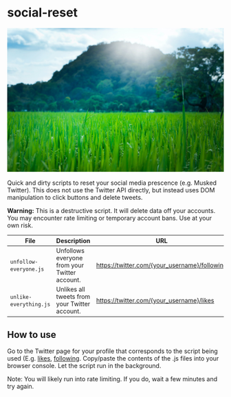 # social-reset

![alt text](/grass.jpg)

Quick and dirty scripts to reset your social media prescence (e.g. Musked Twitter). This does not use the Twitter API directly, but instead uses DOM manipulation to click buttons and delete tweets.

**Warning:** This is a destructive script. It will delete data off your accounts. You may encounter rate limiting or temporary account bans. Use at your own risk. 

| File | Description | URL |
| --- | --- | --- |
| `unfollow-everyone.js` | Unfollows everyone from your Twitter account. | https://twitter.com/{your_username}/following |
| `unlike-everything.js` | Unlikes all tweets from your Twitter account. | https://twitter.com/{your_username}/likes |

## How to use
Go to the Twitter page for your profile that corresponds to the script being used (E.g. [likes](https://twitter.com/BrandonShreve/likes), [following](https://twitter.com/BrandonShreve/following). Copy/paste the contents of the .js files into your browser console. Let the script run in the background. 

Note: You will likely run into rate limiting. If you do, wait a few minutes and try again.
